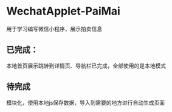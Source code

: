 # WechatApplet-PaiMai
用于学习编写微信小程序，展示拍卖信息
## 已完成：
  本地首页展示跳转到详情页、导航栏已完成，全部使用的是本地模式
## 待完成
  模块化，使用本地js保存数据，导入到需要的地方进行自动生成页面
